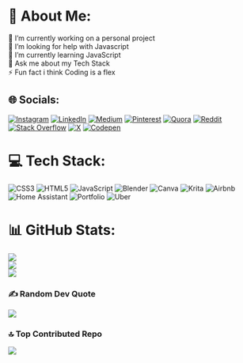 # 💫 About Me:
🔭 I’m currently working on a personal project<br>🤝 I’m looking for help with Javascript<br>🌱 I’m currently learning JavaScript<br>💬 Ask me about my Tech Stack<br>⚡ Fun fact i think Coding is a flex


## 🌐 Socials:
[![Instagram](https://img.shields.io/badge/Instagram-%23E4405F.svg?logo=Instagram&logoColor=white)](https://instagram.com/h4rsheys_here) [![LinkedIn](https://img.shields.io/badge/LinkedIn-%230077B5.svg?logo=linkedin&logoColor=white)](https://www.linkedin.com/in/harsh-sharma-3313592b2/) [![Medium](https://img.shields.io/badge/Medium-12100E?logo=medium&logoColor=white)](https://medium.com/@harsh) [![Pinterest](https://img.shields.io/badge/Pinterest-%23E60023.svg?logo=Pinterest&logoColor=white)](https://pinterest.com/harsh) [![Quora](https://img.shields.io/badge/Quora-%23B92B27.svg?logo=Quora&logoColor=white)](https://quora.com/profile/harsh) [![Reddit](https://img.shields.io/badge/Reddit-%23FF4500.svg?logo=Reddit&logoColor=white)](https://reddit.com/user/h4rsheys) [![Stack Overflow](https://img.shields.io/badge/-Stackoverflow-FE7A16?logo=stack-overflow&logoColor=white)](https://stackoverflow.com/users/23496651/harsh-sharma) [![X](https://img.shields.io/badge/X-black.svg?logo=X&logoColor=white)](https://x.com/h4rsh0301_mern) [![Codepen](https://img.shields.io/badge/Codepen-000000?style=for-the-badge&logo=codepen&logoColor=white)](https://codepen.io/bwfrnqrs-the-lessful) 

# 💻 Tech Stack:
![CSS3](https://img.shields.io/badge/css3-%231572B6.svg?style=flat&logo=css3&logoColor=white) ![HTML5](https://img.shields.io/badge/html5-%23E34F26.svg?style=flat&logo=html5&logoColor=white) ![JavaScript](https://img.shields.io/badge/javascript-%23323330.svg?style=flat&logo=javascript&logoColor=%23F7DF1E) ![Blender](https://img.shields.io/badge/blender-%23F5792A.svg?style=flat&logo=blender&logoColor=white) ![Canva](https://img.shields.io/badge/Canva-%2300C4CC.svg?style=flat&logo=Canva&logoColor=white) ![Krita](https://img.shields.io/badge/Krita-203759?style=flat&logo=krita&logoColor=EEF37B) ![Airbnb](https://img.shields.io/badge/Airbnb-%23ff5a5f.svg?style=flat&logo=Airbnb&logoColor=white) ![Home Assistant](https://img.shields.io/badge/home%20assistant-%2341BDF5.svg?style=flat&logo=home-assistant&logoColor=white) ![Portfolio](https://img.shields.io/badge/Portfolio-%23000000.svg?style=flat&logo=firefox&logoColor=#FF7139) ![Uber](https://img.shields.io/badge/Uber-%23000000.svg?style=flat&logo=Uber&logoColor=white)
# 📊 GitHub Stats:
![](https://github-readme-stats.vercel.app/api?username=h4rSheys&theme=nightowl&hide_border=false&include_all_commits=true&count_private=true)<br/>
![](https://github-readme-streak-stats.herokuapp.com/?user=h4rSheys&theme=nightowl&hide_border=false)<br/>
![](https://github-readme-stats.vercel.app/api/top-langs/?username=h4rSheys&theme=nightowl&hide_border=false&include_all_commits=true&count_private=true&layout=compact)

### ✍️ Random Dev Quote
![](https://quotes-github-readme.vercel.app/api?type=horizontal&theme=tokyonight)

### 🔝 Top Contributed Repo
![](https://github-contributor-stats.vercel.app/api?username=h4rSheys&limit=5&theme=onedark&combine_all_yearly_contributions=true)

<!-- Proudly created with GPRM ( https://gprm.itsvg.in ) -->

